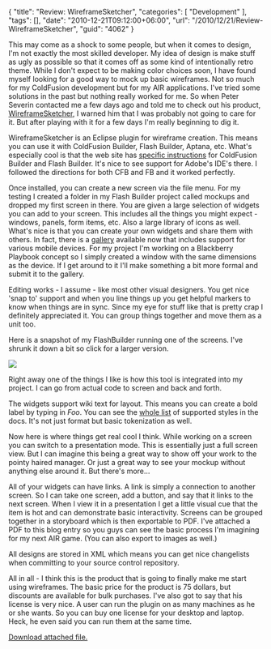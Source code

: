 {
	"title": "Review: WireframeSketcher",
	"categories": [
		"Development"
	],
	"tags": [],
	"date": "2010-12-21T09:12:00+06:00",
	"url": "/2010/12/21/Review-WireframeSketcher",
	"guid": "4062"
}

This may come as a shock to some people, but when it comes to design, I'm not exactly the most skilled developer. My idea of design is make stuff as ugly as possible so that it comes off as some kind of intentionally retro theme. While I don't expect to be making color choices soon, I have found myself looking for a good way to mock up basic wireframes. Not so much for my ColdFusion development but for my AIR applications. I've tried some solutions in the past but nothing really worked for me. So when Peter Severin contacted me a few days ago and told me to check out his product, <a href="http://wireframesketcher.com/">WireframeSketcher</a>, I warned him that I was probably not going to care for it. But after playing with it for a few days I'm really beginning to dig it.
<!--more-->
WireframeSketcher is an Eclipse plugin for wireframe creation. This means you can use it with ColdFusion Builder, Flash Builder, Aptana, etc. What's especially cool is that the web site has <a href="http://wireframesketcher.com/install_details.html">specific instructions</a> for ColdFusion Builder and Flash Builder. It's nice to see support for Adobe's IDE's there. I followed the directions for both CFB and FB and it worked perfectly.

Once installed, you can create a new screen via the file menu. For my testing I created a folder in my Flash Builder project called mockups and dropped my first screen in there. You are given a large selection of widgets you can add to your screen. This includes all the things you might expect - windows, panels, form items, etc. Also a large library of icons as well. What's nice is that you can create your own widgets and share them with others. In fact, there is a <a href="http://mockupsgallery.com/">gallery</a> available now that includes support for various mobile devices. For my project I'm working on a Blackberry Playbook concept so I simply created a window with the same dimensions as the device. If I get around to it I'll make something a bit more formal and submit it to the gallery.

Editing works - I assume - like most other visual designers. You get nice 'snap to' support and when you line things up you get helpful markers to know when things are in sync. Since my eye for stuff like that is pretty crap I definitely appreciated it. You can group things together and move them as a unit too. 

Here is a snapshot of my FlashBuilder running one of the screens. I've shrunk it down a bit so click for a larger version.

<a href="http://www.raymondcamden.com/images/shot1_large.png"><img src="http://www.coldfusionjedi.com/images/shot1_small.png" /></a>

Right away one of the things I like is how this tool is integrated into my project. I can go from actual code to screen and back and forth. 

The widgets support wiki text for layout. This means you can create a bold label by typing in *Foo*. You can see the <a href="http://wireframesketcher.com/help/help.html#working_with_screens/editing_text">whole list</a> of supported styles in the docs. It's not just format but basic tokenization as well. 

Now here is where things get real cool I think. While working on a screen you can switch to a presentation mode. This is essentially just a full screen view. But I can imagine this being a great way to show off your work to the pointy haired manager. Or just a great way to see your mockup without anything else around it. But there's more...

All of your widgets can have links. A link is simply a connection to another screen. So I can take one screen, add a button, and say that it links to the next screen. When I view it in a presentation I get a little visual cue that the item is hot and can demonstrate basic interactivity. Screens can be grouped together in a storyboard which is then exportable to PDF. I've attached a PDF to this blog entry so you guys can see the basic process I'm imagining for my next AIR game. (You can also export to images as well.) 

All designs are stored in XML which means you can get nice changelists when committing to your source control repository. 

All in all - I think this is the product that is going to finally make me start using wireframes. The basic price for the product is 75 dollars, but discounts are available for bulk purchases. I've also got to say that his license is very nice. A user can run the plugin on as many machines as he or she wants. So you can buy one license for your desktop and laptop. Heck, he even said you can run them at the same time.<p><a href='enclosures/C%3A%5Chosts%5C2009%2Ecoldfusionjedi%2Ecom%5Cenclosures%2Fmain%2Epdf'>Download attached file.</a></p>
